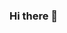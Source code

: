 ### Hi there 👋

<!--
**sklas9/sklas9** is a ✨ _special_ ✨ repository because its `README.md` (this file) appears on your GitHub profile.

Here are some ideas to get you started:

- 🔭 I’m currently working on ...
- 🌱 I’m currently learning Alteryx
- 👯 I’m looking to collaborate on ...
- 🤔 I’m looking for help with ...
- 💬 Ask me about SQL
- 📫 How to reach me: ...
- 😄 Pronouns: She/her
- ⚡ Fun fact: ...
-->
